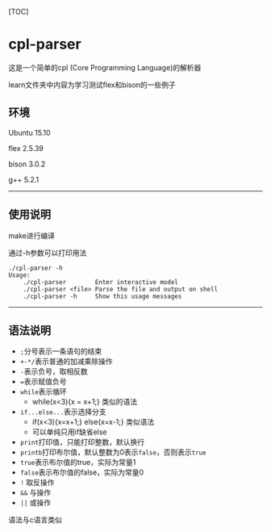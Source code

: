 [TOC]

# cpl-parser

这是一个简单的cpl (Core Programming Language)的解析器

learn文件夹中内容为学习测试flex和bison的一些例子

## 环境

Ubuntu 15.10

flex 2.5.39

bison 3.0.2

g++ 5.2.1

---

## 使用说明

make进行编译

通过-h参数可以打印用法

``` shell
./cpl-parser -h
Usage:
	./cpl-parser		Enter interactive model
	./cpl-parser <file>	Parse the file and output on shell
	./cpl-parser -h		Show this usage messages
```

---

## 语法说明

* `;`分号表示一条语句的结束
* `+-*/`表示普通的加减乘除操作
* `-`表示负号，取相反数
* `=`表示赋值负号
* `while`表示循环
  * while(x<3){x = x+1;} 类似的语法
* `if...else...`表示选择分支
  * if(x<3){x=x+1;} else{x=x-1;} 类似语法
  * 可以单纯只用if缺省else
* `print`打印值，只能打印整数，默认换行
* `printb`打印布尔值，默认整数为0表示`false`，否则表示`true`
* `true`表示布尔值的true，实际为常量1
* `false`表示布尔值的false，实际为常量0
* `!` 取反操作
* `&&` 与操作
* `||` 或操作



语法与c语言类似